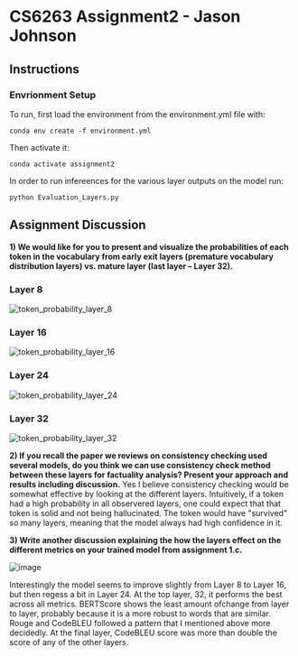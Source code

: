 # CS6263 Assignment2 - Jason Johnson
## Instructions
### Envrionment Setup
To run, first load the environment from the environment.yml file with:

`conda env create -f environment.yml`

Then activate it:

`conda activate assignment2`

In order to run infereences for the various layer outputs on the model run:

`python Evaluation_Layers.py`

## Assignment Discussion

**1)	We would like for you to present and visualize the probabilities of each token in the vocabulary from early exit layers (premature vocabulary distribution layers) vs. mature layer (last layer – Layer 32).**

### Layer 8
![token_probability_layer_8](https://github.com/jasonjay86/CS6263Assignment2/assets/65077765/055407ad-55f1-4dba-a82e-8bf99132dc2f)

### Layer 16
![token_probability_layer_16](https://github.com/jasonjay86/CS6263Assignment2/assets/65077765/eb5b486e-d989-4ff9-827f-1fd7d38f2ec5)

### Layer 24
![token_probability_layer_24](https://github.com/jasonjay86/CS6263Assignment2/assets/65077765/aa0ec2c4-4f6e-4c2f-b745-110598cca5d8)

### Layer 32
![token_probability_layer_32](https://github.com/jasonjay86/CS6263Assignment2/assets/65077765/808085e3-def3-4cb9-b7f3-66e720d712db)

**2)	If you recall the paper we reviews on consistency checking used several models, do you think we can use consistency check method between these layers for factuality analysis? Present your approach and results including discussion.**
Yes I believe consistency checking would be somewhat effective by looking at the different layers.  Intuitively, if a token had a high probability in all observered layers, one could expect that that token is solid and not being hallucinated.  The token would have "survived" so many layers, meaning that the model always had high confidence in it.

**3)	Write another discussion explaining the how the layers effect on the different metrics on your trained model from assignment 1.c.**

![image](https://github.com/jasonjay86/CS6263Assignment2/assets/65077765/9c5a6756-0c3d-44a1-af48-16dfdc0ab75c)


Interestingly the model seems to improve slightly from Layer 8 to Layer 16, but then regess a bit in Layer 24.  At the top layer, 32,  it performs the best across all metrics.  BERTScore shows the least amount ofchange from layer to layer, probably because it is a more robust to words that are similar.  Rouge and CodeBLEU followed a pattern that I mentioned above more decidedly.  At the final layer, CodeBLEU score was more than double the score of any of the other layers.

